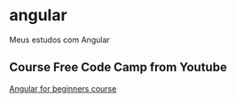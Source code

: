 # angular
Meus estudos com Angular

## Course Free Code Camp from Youtube
[Angular for beginners course][link-course]

[link-course]: https://www.youtube.com/watch?v=3qBXWUpoPHo